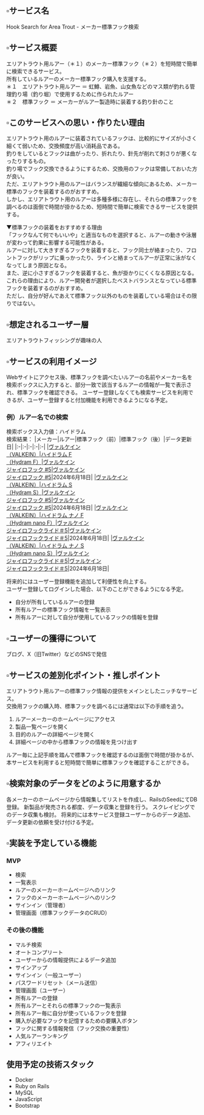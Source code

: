 ## ▫️サービス名
Hook Search for Area Trout - メーカー標準フック検索

## ▫️サービス概要
エリアトラウト用ルアー（＊１）のメーカー標準フック（＊２）を短時間で簡単に検索できるサービス。  
所有しているルアーのメーカー標準フック購入を支援する。  
＊１　エリアトラウト用ルアー ＝ 虹鱒、岩魚、山女魚などのマス類が釣れる管理釣り場（釣り堀）で使用するために作られたルアー  
＊２　標準フック ＝ メーカーがルアー製造時に装着する釣り針のこと

## ▫️このサービスへの思い・作りたい理由
エリアトラウト用のルアーに装着されているフックは、比較的にサイズが小さく細くて弱いため、交換頻度が高い消耗品である。  
釣りをしているとフックは曲がったり、折れたり、針先が削れて刺さりが悪くなったりするもの。  
釣り場でフック交換できるようにするため、交換用のフックは常備しておいた方が良い。  
ただ、エリアトラウト用のルアーはバランスが繊細な傾向にあるため、メーカー標準のフックを装着するのがおすすめ。  
しかし、エリアトラウト用のルアーは多種多様に存在し、それらの標準フックを調べるのは面倒で時間が掛かるため、短時間で簡単に検索できるサービスを提供する。

▼標準フックの装着をおすすめする理由  
「フックなんて何でもいいや」と適当なものを選択すると、ルアーの動きや泳層が変わって釣果に影響する可能性がある。  
ルアーに対して大きすぎるフックを装着すると、フック同士が絡まったり、フロントフックがリップに乗っかったり、ラインと絡まってルアーが正常に泳がなくなってしまう原因となる。  
また、逆に小さすぎるフックを装着すると、魚が掛かりにくくなる原因となる。  
これらの理由により、ルアー開発者が選択したベストバランスとなっている標準フックを装着するのがおすすめ。  
ただし、自分が好んであえて標準フック以外のものを装着している場合はその限りではない。  

## ▫️想定されるユーザー層
エリアトラウトフィッシングが趣味の人

## ▫️サービスの利用イメージ
Webサイトにアクセス後、標準フックを調べたいルアーの名前やメーカー名を検索ボックスに入力すると、部分一致で該当するルアーの情報が一覧で表示され、標準フックを確認できる。
ユーザー登録しなくても検索サービスを利用できるが、ユーザー登録すると付加機能を利用できるようになる予定。

### 例）ルアー名での検索
検索ボックス入力値：ハイドラム  
検索結果：
|メーカー|ルアー|標準フック（前）|標準フック（後）|データ更新日|
|:-|:-|:-|:-|:-|
|[ヴァルケイン<br>（VALKEIN）](https://valkein.jp/)|[ハイドラム F <br>（Hydram F）](https://valkein.jp/old/hardbaits/hydram-f/)|[ヴァルケイン<br>ジャイロフック #5](https://valkein.jp/old/accessories/gyro-hook/)|[ヴァルケイン<br>ジャイロフック #5](https://valkein.jp/old/accessories/gyro-hook/)|2024年6月18日|
|[ヴァルケイン<br>（VALKEIN）](https://valkein.jp/)|[ハイドラム S <br>（Hydram S）](https://valkein.jp/old/hardbaits/hydram-s/)|[ヴァルケイン<br>ジャイロフック #5](https://valkein.jp/old/accessories/gyro-hook/)|[ヴァルケイン<br>ジャイロフック #5](https://valkein.jp/old/accessories/gyro-hook/)|2024年6月18日|
|[ヴァルケイン<br>（VALKEIN）](https://valkein.jp/)|[ハイドラム ナノ F <br>（Hydram nano F）](https://valkein.jp/old/hardbaits/hydram-nano-f/)|[ヴァルケイン<br>ジャイロフックライド＃5](https://valkein.jp/old/accessories/gyro-hook-ride/)|[ヴァルケイン<br>ジャイロフックライド＃5](https://valkein.jp/old/accessories/gyro-hook-ride/)|2024年6月18日|
|[ヴァルケイン<br>（VALKEIN）](https://valkein.jp/)|[ハイドラム ナノ S <br>（Hydram nano S）](https://valkein.jp/old/hardbaits/hydram-nano-s/)|[ヴァルケイン<br>ジャイロフックライド＃5](https://valkein.jp/old/accessories/gyro-hook-ride/)|[ヴァルケイン<br>ジャイロフックライド＃5](https://valkein.jp/old/accessories/gyro-hook-ride/)|2024年6月18日|

将来的にはユーザー登録機能を追加して利便性を向上する。  
ユーザー登録してログインした場合、以下のことができるようになる予定。
- 自分が所有しているルアーの登録
- 所有ルアーの標準フック情報を一覧表示
- 所有ルアーに対して自分が使用しているフックの情報を登録

## ▫️ユーザーの獲得について
ブログ、X（旧Twitter）などのSNSで発信

## ▫️サービスの差別化ポイント・推しポイント
エリアトラウト用ルアーの標準フック情報の提供をメインとしたニッチなサービス。  
交換用フックの購入時、標準フックを調べるには通常は以下の手順を追う。
1. ルアーメーカーのホームページにアクセス
2. 製品一覧ページを開く
3. 目的のルアーの詳細ページを開く
4. 詳細ページの中から標準フックの情報を見つけ出す

ルアー毎に上記手順を踏んで標準フックを確認するのは面倒で時間が掛かるが、本サービスを利用すると短時間で簡単に標準フックを確認することができる。

## ▫️検索対象のデータをどのように用意するか
各メーカーのホームページから情報集してリストを作成し、RailsのSeedにてDB登録。
新製品が発売される都度、データ収集と登録を行う。
スクレイピングでのデータ収集も検討。
将来的には本サービス登録ユーザーからのデータ追加、データ更新の依頼を受け付ける予定。

## ▫️実装を予定している機能
### MVP
* 検索
* 一覧表示
* ルアーのメーカーホームページへのリンク
* フックのメーカーホームページへのリンク
* サインイン（管理者）
* 管理画面（標準フックデータのCRUD）

### その後の機能
* マルチ検索
* オートコンプリート
* ユーザーからの情報提供によるデータ追加
* サインアップ
* サインイン（一般ユーザー）
* パスワードリセット（メール送信）
* 管理画面（ユーザー）
* 所有ルアーの登録
* 所有ルアーとそれらの標準フックの一覧表示
* 所有ルアー毎に自分が使っているフックを登録
* 購入が必要なフックを記憶するための要購入ボタン
* フックに関する情報発信（フック交換の重要性）
* 人気ルアーランキング
* アフィリエイト

## 使用予定の技術スタック
- Docker
- Ruby on Rails
- MySQL
- JavaScript
- Bootstrap